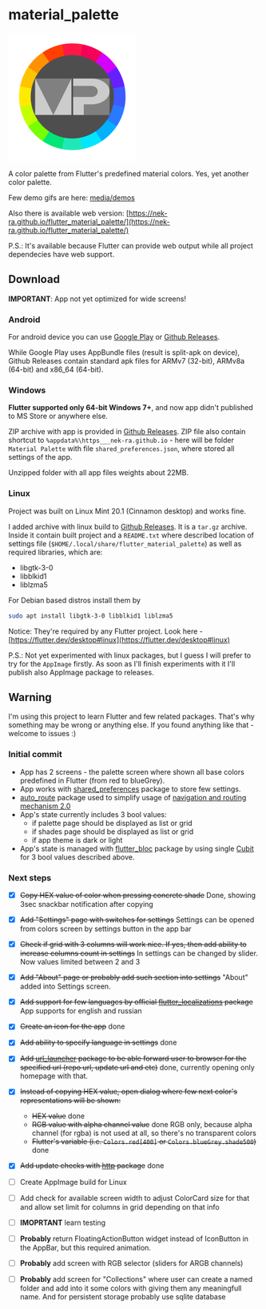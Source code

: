 # material_palette

<img src="media/icon/Icon-maskable-small.png" alt="app icon"/>

A color palette from Flutter's predefined material colors. Yes, yet another color palette.

Few demo gifs are here: [media/demos](media/demos)

Also there is available web version: [https://nek-ra.github.io/flutter_material_palette/](https://nek-ra.github.io/flutter_material_palette/)

P.S.: It's available because Flutter can provide web output while all project dependecies have web support.

## Download

**IMPORTANT**: App not yet optimized for wide screens!

### Android

For android device you can use [Google Play](https://play.google.com/store/apps/details?id=io.github.nek_ra.material_palette) or [Github Releases](https://github.com/NEK-RA/flutter_material_palette/releases).

While Google Play uses AppBundle files (result is split-apk on device), Github Releases contain standard apk files for ARMv7 (32-bit), ARMv8a (64-bit) and x86_64 (64-bit).

### Windows

**Flutter supported only 64-bit Windows 7+**, and now app didn't published to MS Store or anywhere else. 

ZIP archive with app is provided in [Github Releases](https://github.com/NEK-RA/flutter_material_palette/releases). ZIP file also contain shortcut to `%appdata%\https___nek-ra.github.io` - here will be folder `Material Palette` with file `shared_preferences.json`, where stored all settings of the app.

Unzipped folder with all app files weights about 22MB.

### Linux

Project was built on Linux Mint 20.1 (Cinnamon desktop) and works fine.

I added archive with linux build to [Github Releases](https://github.com/NEK-RA/flutter_material_palette/releases). It is a `tar.gz` archive. Inside it contain built project and a `README.txt` where described location of settings file (`$HOME/.local/share/flutter_material_palette`) as well as required libraries, which are:

- libgtk-3-0
- libblkid1
- liblzma5

For Debian based distros install them by

```sh
sudo apt install libgtk-3-0 libblkid1 liblzma5
```

Notice: They're required by any Flutter project. Look here - [https://flutter.dev/desktop#linux](https://flutter.dev/desktop#linux)

P.S.: Not yet experimented with linux packages, but I guess I will prefer to try for the `AppImage` firstly. As soon as I'll finish experiments with it I'll publish also AppImage package to releases.

## Warning

I'm using this project to learn Flutter and few related packages. That's why something may be wrong or anything else. If you found anything like that - welcome to issues :)

### Initial commit

- App has 2 screens - the palette screen where shown all base colors predefined in Flutter (from red to blueGrey).
- App works with [shared_preferences](https://pub.dev/packages/shared_preferences) package to store few settings.
- [auto_route](https://pub.dev/packages/auto_route) package used to simplify usage of [navigation and routing mechanism 2.0](https://flutter.dev/docs/development/ui/navigation)
- App's state currently includes 3 bool values:
  - if palette page should be displayed as list or grid
  - if shades page should be displayed as list or grid
  - if app theme is dark or light
- App's state is managed with [flutter_bloc](https://pub.dev/packages/flutter_bloc) package by using single [Cubit](https://bloclibrary.dev/#/coreconcepts?id=cubit) for 3 bool values described above.

### Next steps

- [x] ~~Copy HEX value of color when pressing concrete shade~~ Done, showing 3sec snackbar notification after copying
- [x] ~~Add "Settings" page with switches for settings~~ Settings can be opened from colors screen by settings button in the app bar
- [x] ~~Check if grid with 3 columns will work nice. If yes, then add ability to increase columns count in settings~~ In settings can be changed by slider. Now values limited between 2 and 3
- [x] ~~Add "About" page or probably add such section into settings~~ "About" added into Settings screen.
- [x] ~~Add support for few languages by official [flutter_localizations](https://flutter.dev/docs/development/accessibility-and-localization/internationalization) package~~ App supports for english and russian
- [x] ~~Create an icon for the app~~ done
- [x] ~~Add ability to specify language in settings~~ done
- [x] ~~Add [url_launcher](https://pub.dev/packages/url_launcher) package to be able forward user to browser for the specified url (repo url, update url and etc)~~ done, currently opening only homepage with that.
- [x] ~~Instead of copying HEX value, open dialog where few next color's representations will be shown:~~

  - ~~HEX value~~ done
  - ~~RGB value with alpha channel value~~ done RGB only, because alpha channel (for rgba) is not used at all, so there's no transparent colors
  - ~~Flutter's variable (i.e. `Colors.red[400]` or `Colors.blueGrey.shade500`)~~ done

- [x] ~~Add update checks with [http](https://pub.dev/packages/http) package~~ done
- [ ] Create AppImage build for Linux
- [ ] Add check for available screen width to adjust ColorCard size for that and allow set limit for columns in grid depending on that info
- [ ] **IMOPRTANT** learn testing
- [ ] **Probably** return FloatingActionButton widget instead of IconButton in the AppBar, but this required animation.
- [ ] **Probably** add screen with RGB selector (sliders for ARGB channels)
- [ ] **Probably** add screen for "Collections" where user can create a named folder and add into it some colors with giving them any meaningfull name. And for persistent storage probably use sqlite database

